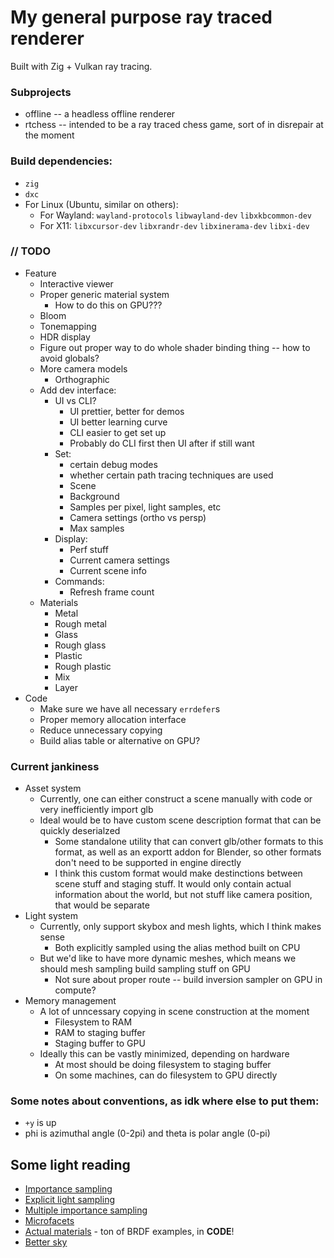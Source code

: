 # My general purpose ray traced renderer

Built with Zig + Vulkan ray tracing.

### Subprojects
* offline -- a headless offline renderer
* rtchess -- intended to be a ray traced chess game, sort of in disrepair at the moment

### Build dependencies:
* `zig`
* `dxc`
* For Linux (Ubuntu, similar on others):
    * For Wayland: `wayland-protocols` `libwayland-dev` `libxkbcommon-dev`
    * For X11: `libxcursor-dev` `libxrandr-dev` `libxinerama-dev` `libxi-dev`

### // TODO
* Feature
  * Interactive viewer
  * Proper generic material system
    * How to do this on GPU???
  * Bloom
  * Tonemapping
  * HDR display
  * Figure out proper way to do whole shader binding thing -- how to avoid globals?
  * More camera models
    * Orthographic
  * Add dev interface:
    * UI vs CLI?
      * UI prettier, better for demos
      * UI better learning curve 
      * CLI easier to get set up
      * Probably do CLI first then UI after if still want
    * Set:
      * certain debug modes
      * whether certain path tracing techniques are used
      * Scene
      * Background
      * Samples per pixel, light samples, etc
      * Camera settings (ortho vs persp)
      * Max samples
    * Display:
      * Perf stuff
      * Current camera settings
      * Current scene info
    * Commands:
      * Refresh frame count
  * Materials
    * Metal
    * Rough metal
    * Glass
    * Rough glass
    * Plastic
    * Rough plastic
    * Mix
    * Layer
* Code
  * Make sure we have all necessary `errdefer`s
  * Proper memory allocation interface
  * Reduce unnecessary copying
  * Build alias table or alternative on GPU?


### Current jankiness
* Asset system
  * Currently, one can either construct a scene manually with code or very inefficiently import glb
  * Ideal would be to have custom scene description format that can be quickly deserialzed
    * Some standalone utility that can convert glb/other formats to this format, as well as an exportt addon for Blender, so other formats don't need to be supported in engine directly
    * I think this custom format would make destinctions between scene stuff and staging stuff. It would only contain actual information about the world, but not stuff like camera position, that would be separate
* Light system
  * Currently, only support skybox and mesh lights, which I think makes sense
    * Both explicitly sampled using the alias method built on CPU
  * But we'd like to have more dynamic meshes, which means we should mesh sampling build sampling stuff on GPU
    * Not sure about proper route -- build inversion sampler on GPU in compute?
* Memory management
  * A lot of unncessary copying in scene construction at the moment
    * Filesystem to RAM
    * RAM to staging buffer
    * Staging buffer to GPU
  * Ideally this can be vastly minimized, depending on hardware
    * At most should be doing filesystem to staging buffer
    * On some machines, can do filesystem to GPU directly

### Some notes about conventions, as idk where else to put them:
* `+y` is up
* phi is azimuthal angle (0-2pi) and theta is polar angle (0-pi)

## Some light reading
- [Importance sampling](https://computergraphics.stackexchange.com/q/4979)
- [Explicit light sampling](https://computergraphics.stackexchange.com/q/5152)
- [Multiple importance sampling](https://graphics.stanford.edu/courses/cs348b-03/papers/veach-chapter9.pdf)
- [Microfacets](https://agraphicsguy.wordpress.com/2015/11/01/sampling-microfacet-brdf/)
- [Actual materials](https://github.com/wdas/brdf) - ton of BRDF examples, in **CODE**!
- [Better sky](https://sebh.github.io/publications/egsr2020.pdf)
